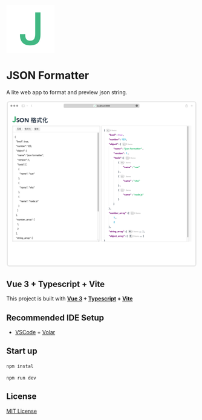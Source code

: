 

![logo](./src/assets/logo.svg)
# JSON Formatter
A lite web app to format and preview json string.

![./screnshot/screnshot.png](./screenshot/screenshot.png)
## Vue 3 + Typescript + Vite
This project is built with **[Vue 3](https://vuejs.org/) + [Typescript](https://www.typescriptlang.org/) + [Vite](https://vitejs.dev/)**

## Recommended IDE Setup

- [VSCode](https://code.visualstudio.com/) + [Volar](https://marketplace.visualstudio.com/items?itemName=johnsoncodehk.volar)

## Start up

`npm instal`

`npm run dev`

## License
[MIT License](./LICENSE)
